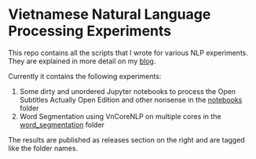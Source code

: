 # Vietnamese Natural Language Processing Experiments

This repo contains all the scripts that I wrote for various NLP experiments. They are
explained in more detail on my [blog](https://devintdha.github.io/projects/).

Currently it contains the following experiments:

1. Some dirty and unordered Jupyter notebooks to process the Open Subtitles Actually
   Open Edition and other nonsense in the [notebooks](/notebooks) folder
2. Word Segmentation using VnCoreNLP on multiple cores in the [word_segmentation](/word_segmentation)
   folder

The results are published as releases section on the right and are tagged like the
folder names.
